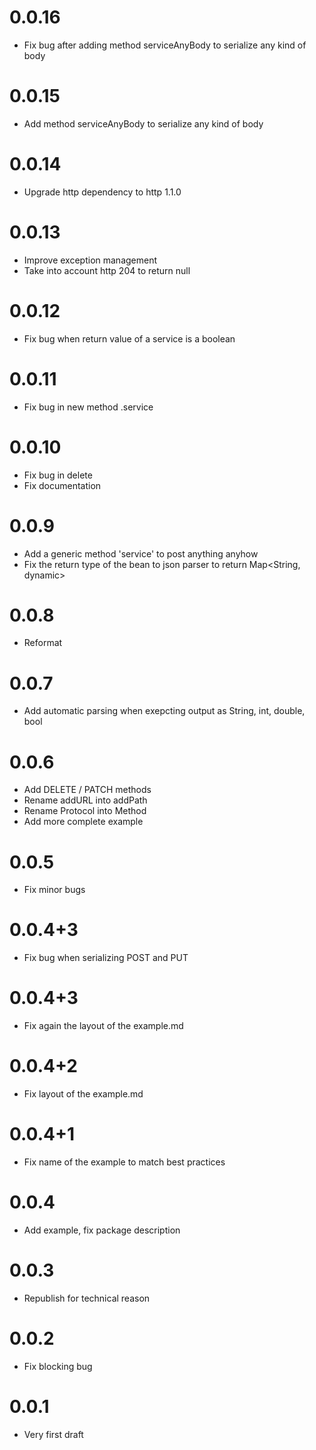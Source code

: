 # 0.0.16
* Fix bug after adding method serviceAnyBody to serialize any kind of body

# 0.0.15
* Add method serviceAnyBody to serialize any kind of body

# 0.0.14
* Upgrade http dependency to http 1.1.0

# 0.0.13
* Improve exception management
* Take into account http 204 to return null

# 0.0.12
* Fix bug when return value of a service is a boolean

# 0.0.11
* Fix bug in new method .service

# 0.0.10
* Fix bug in delete
* Fix documentation

# 0.0.9
* Add a generic method 'service' to post anything anyhow
* Fix the return type of the bean to json parser to return Map<String, dynamic>

# 0.0.8

* Reformat

# 0.0.7

* Add automatic parsing when exepcting output as String, int, double, bool

# 0.0.6

* Add DELETE / PATCH methods
* Rename addURL into addPath
* Rename Protocol into Method
* Add more complete example

# 0.0.5

* Fix minor bugs

# 0.0.4+3

* Fix bug when serializing POST and PUT

# 0.0.4+3

* Fix again the layout of the example.md

# 0.0.4+2

* Fix layout of the example.md

# 0.0.4+1

* Fix name of the example to match best practices

# 0.0.4

* Add example, fix package description

# 0.0.3

* Republish for technical reason

# 0.0.2

* Fix blocking bug

# 0.0.1

* Very first draft
